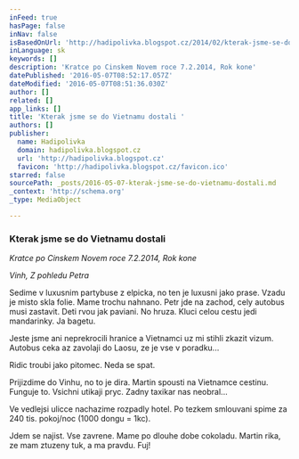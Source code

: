 ```yaml
---
inFeed: true
hasPage: false
inNav: false
isBasedOnUrl: 'http://hadipolivka.blogspot.cz/2014/02/kterak-jsme-se-do-vietnamu-dostali.html'
inLanguage: sk
keywords: []
description: 'Kratce po Cinskem Novem roce 7.2.2014, Rok kone'
datePublished: '2016-05-07T08:52:17.057Z'
dateModified: '2016-05-07T08:51:36.030Z'
author: []
related: []
app_links: []
title: 'Kterak jsme se do Vietnamu dostali '
authors: []
publisher:
  name: Hadipolivka
  domain: hadipolivka.blogspot.cz
  url: 'http://hadipolivka.blogspot.cz'
  favicon: 'http://hadipolivka.blogspot.cz/favicon.ico'
starred: false
sourcePath: _posts/2016-05-07-kterak-jsme-se-do-vietnamu-dostali.md
_context: 'http://schema.org'
_type: MediaObject

---
```

### Kterak jsme se do Vietnamu dostali

_Kratce po Cinskem Novem roce 7.2.2014, Rok kone_

_Vinh, Z pohledu Petra_

Sedime v luxusnim partybuse z elpicka, no ten je luxusni jako prase. Vzadu je misto skla folie. Mame trochu nahnano. Petr jde na zachod, cely autobus musi zastavit. Deti rvou jak paviani. No hruza. Kluci celou cestu jedi mandarinky. Ja bagetu.

Jeste jsme ani neprekrocili hranice a Vietnamci uz mi stihli zkazit vizum. Autobus ceka az zavolaji do Laosu, ze je vse v poradku...

Ridic troubi jako pitomec. Neda se spat.

Prijizdime do Vinhu, no to je dira. Martin spousti na Vietnamce cestinu. Funguje to. Vsichni utikaji pryc. Zadny taxikar nas neobral...

Ve vedlejsi ulicce nachazime rozpadly hotel. Po tezkem smlouvani spime za 240 tis. pokoj/noc (1000 dongu = 1kc).

Jdem se najist. Vse zavrene. Mame po dlouhe dobe cokoladu. Martin rika, ze mam ztuzeny tuk, a ma pravdu. Fuj!